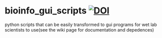 # bioinfo_gui_scripts [![DOI](https://zenodo.org/badge/DOI/10.5281/zenodo.4584084.svg)](https://doi.org/10.5281/zenodo.4584084)
python scripts that can be easily transformed to gui programs for wet lab scientists to use(see the wiki page for documentation and depedences)
